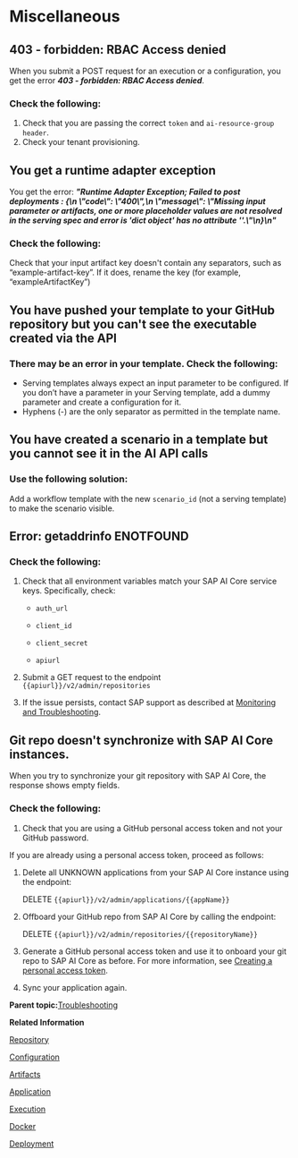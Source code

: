 <!-- loio10622b5a7e5c449d8b138809c3adc452 -->

# Miscellaneous



<a name="loio10622b5a7e5c449d8b138809c3adc452__section_rxh_yqk_vsb"/>

## 403 - forbidden: RBAC Access denied

When you submit a POST request for an execution or a configuration, you get the error ***403 - forbidden: RBAC Access denied***.



### Check the following:

1.  Check that you are passing the correct `token` and `ai-resource-group header`.
2.  Check your tenant provisioning.



<a name="loio10622b5a7e5c449d8b138809c3adc452__section_qwf_zmk_vsb"/>

## You get a runtime adapter exception

You get the error: ***"Runtime Adapter Exception; Failed to post deployments : \{\\n \\"code\\": \\"400\\",\\n \\"message\\": \\"Missing input parameter or artifacts, one or more placeholder values are not resolved in the serving spec and error is 'dict object' has no attribute ''.\\"\\n\}\\n"***



### Check the following:

Check that your input artifact key doesn't contain any separators, such as “example-artifact-key”. If it does, rename the key \(for example, “exampleArtifactKey”\)



<a name="loio10622b5a7e5c449d8b138809c3adc452__section_amc_xqk_vsb"/>

## You have pushed your template to your GitHub repository but you can't see the executable created via the API



### There may be an error in your template. Check the following:

-   Serving templates always expect an input parameter to be configured. If you don’t have a parameter in your Serving template, add a dummy parameter and create a configuration for it.
-   Hyphens \(-\) are the only separator as permitted in the template name.



<a name="loio10622b5a7e5c449d8b138809c3adc452__section_g2h_yqk_vsb"/>

## You have created a scenario in a template but you cannot see it in the AI API calls



### Use the following solution:

Add a workflow template with the new `scenario_id` \(not a serving template\) to make the scenario visible.



<a name="loio10622b5a7e5c449d8b138809c3adc452__section_nfv_yqk_vsb"/>

## Error: getaddrinfo ENOTFOUND



### Check the following:

1.  Check that all environment variables match your SAP AI Core service keys. Specifically, check:
    -   `auth_url`

    -   `client_id`

    -   `client_secret`

    -   `apiurl`


2.  Submit a GET request to the endpoint `{{apiurl}}/v2/admin/repositories`
3.  If the issue persists, contact SAP support as described at [Monitoring and Troubleshooting](monitoring-and-troubleshooting-f559038.md).



<a name="loio10622b5a7e5c449d8b138809c3adc452__section_q12_chm_vsb"/>

## Git repo doesn't synchronize with SAP AI Core instances.

When you try to synchronize your git repository with SAP AI Core, the response shows empty fields.



### Check the following:

1.  Check that you are using a GitHub personal access token and not your GitHub password.

If you are already using a personal access token, proceed as follows:

1.  Delete all UNKNOWN applications from your SAP AI Core instance using the endpoint:

    DELETE `{{apiurl}}/v2/admin/applications/{{appName}}`

2.  Offboard your GitHub repo from SAP AI Core by calling the endpoint:

    DELETE `{{apiurl}}/v2/admin/repositories/{{repositoryName}}`

3.  Generate a GitHub personal access token and use it to onboard your git repo to SAP AI Core as before. For more information, see [Creating a personal access token](https://docs.github.com/en/authentication/keeping-your-account-and-data-secure/creating-a-personal-access-token).
4.  Sync your application again.

**Parent topic:**[Troubleshooting](troubleshooting-3da90ba.md "For troubleshooting information, see the following sections:")

**Related Information**  


[Repository](repository-fcad603.md "")

[Configuration](configuration-047fad5.md "")

[Artifacts](artifacts-c655daa.md "")

[Application](application-7f1e35b.md "")

[Execution](execution-5ccde4d.md "")

[Docker](docker-1945aa4.md "")

[Deployment](deployment-a10fa8a.md "")


